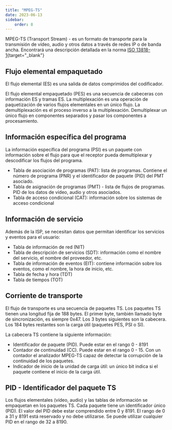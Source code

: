 ```yaml
---
title: "MPEG-TS"
date: 2023-06-13
sidebar:
    order: 8
---
```


MPEG-TS (Transport Stream) - es un formato de transporte para la transmisión de vídeo, audio y otros datos a través de redes IP o de banda ancha. Encontrará una descripción detallada en la norma [ISO 13818-1](https://www.iso.org/standard/74427.html){target="_blank"}

## Flujo elemental empaquetado[](https://help.cesbo.com/misc/articles/format/mpegts#packetized-elementary-stream)

El flujo elemental (ES) es una salida de datos comprimidos del codificador.

El flujo elemental empaquetado (PES) es una secuencia de cabeceras con información ES y tramas ES. La multiplexación es una operación de paquetización de varios flujos elementales en un único flujo. La demultiplexación es el proceso inverso a la multiplexación. Demultiplexar un único flujo en componentes separados y pasar los componentes a procesamiento.

## Información específica del programa[](https://help.cesbo.com/misc/articles/format/mpegts#program-specific-information)

La información específica del programa (PSI) es un paquete con información sobre el flujo para que el receptor pueda demultiplexar y descodificar los flujos del programa.

- Tabla de asociación de programas (PAT): lista de programas. Contiene el número de programa (PNR) y el identificador de paquete (PID) del PMT asociado.
- Tabla de asignación de programas (PMT) - lista de flujos de programas. PID de los datos de vídeo, audio y otros asociados.
- Tabla de acceso condicional (CAT): información sobre los sistemas de acceso condicional

## Información de servicio[](https://help.cesbo.com/misc/articles/format/mpegts#service-information)

Además de la ISP, se necesitan datos que permitan identificar los servicios y eventos para el usuario:

- Tabla de información de red (NIT)
- Tabla de descripción de servicios (SDT): información como el nombre del servicio, el nombre del proveedor, etc.
- Tabla de información de eventos (EIT): contiene información sobre los eventos, como el nombre, la hora de inicio, etc.
- Tabla de fecha y hora (TDT)
- Tabla de tiempos (TOT)

## Corriente de transporte[](https://help.cesbo.com/misc/articles/format/mpegts#transport-stream)

El flujo de transporte es una secuencia de paquetes TS. Los paquetes TS tienen una longitud fija de 188 bytes. El primer byte, también llamado byte de sincronización, es siempre 0x47. Los 3 bytes siguientes son la cabecera. Los 184 bytes restantes son la carga útil (paquetes PES, PSI o SI).

La cabecera TS contiene la siguiente información:

- Identificador de paquete (PID). Puede estar en el rango 0 - 8191
- Contador de continuidad (CC). Puede estar en el rango 0 - 15. Con un contador el analizador MPEG-TS capaz de detectar la corrupción de la continuidad de los paquetes.
- Indicador de inicio de la unidad de carga útil: un único bit indica si el paquete contiene el inicio de la carga útil.

## PID - Identificador del paquete TS[](https://help.cesbo.com/misc/articles/format/mpegts#pid-ts-packet-identifier)

Los flujos elementales (vídeo, audio) y las tablas de información se empaquetan en los paquetes TS. Cada paquete tiene un identificador único (PID). El valor del PID debe estar comprendido entre 0 y 8191. El rango de 0 a 31 y 8191 está reservado y no debe utilizarse. Se puede utilizar cualquier PID en el rango de 32 a 8190.
